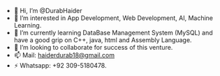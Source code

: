 - 👋 Hi, I’m @DurabHaider
- 👀 I’m interested in App Development, Web Development, AI, Machine Learning.
- 🌱 I’m currently learning DataBase Management System (MySQL) and have a good grip on C++, java, html and Assembly Language.
- 💞️ I’m looking to collaborate for success of this venture.
- 📫 Mail: haiderdurab18@gmail.com 
- ⚡ Whatsapp: +92 309-5180478.

<!---
DurabH/DurabH is a ✨ special ✨ repository because its `README.md` (this file) appears on your GitHub profile.
You can click the Preview link to take a look at your changes.
--->
